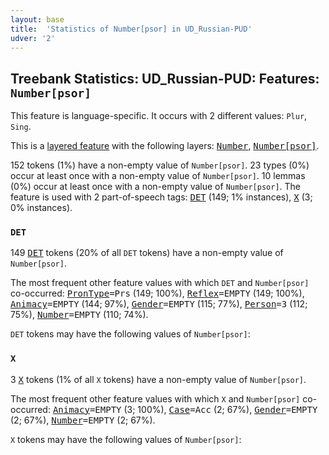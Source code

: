 ```yaml
---
layout: base
title:  'Statistics of Number[psor] in UD_Russian-PUD'
udver: '2'
---
```


## Treebank Statistics: UD_Russian-PUD: Features: `Number[psor]`

This feature is language-specific.
It occurs with 2 different values: `Plur`, `Sing`.

This is a <a href="../../u/overview/feat-layers.html">layered feature</a> with the following layers: <tt><a href="ru_pud-feat-Number.html">Number</a></tt>, <tt><a href="ru_pud-feat-Number-psor.html">Number[psor]</a></tt>.

152 tokens (1%) have a non-empty value of `Number[psor]`.
23 types (0%) occur at least once with a non-empty value of `Number[psor]`.
10 lemmas (0%) occur at least once with a non-empty value of `Number[psor]`.
The feature is used with 2 part-of-speech tags: <tt><a href="ru_pud-pos-DET.html">DET</a></tt> (149; 1% instances), <tt><a href="ru_pud-pos-X.html">X</a></tt> (3; 0% instances).

### `DET`

149 <tt><a href="ru_pud-pos-DET.html">DET</a></tt> tokens (20% of all `DET` tokens) have a non-empty value of `Number[psor]`.

The most frequent other feature values with which `DET` and `Number[psor]` co-occurred: <tt><a href="ru_pud-feat-PronType.html">PronType</a></tt><tt>=Prs</tt> (149; 100%), <tt><a href="ru_pud-feat-Reflex.html">Reflex</a></tt><tt>=EMPTY</tt> (149; 100%), <tt><a href="ru_pud-feat-Animacy.html">Animacy</a></tt><tt>=EMPTY</tt> (144; 97%), <tt><a href="ru_pud-feat-Gender.html">Gender</a></tt><tt>=EMPTY</tt> (115; 77%), <tt><a href="ru_pud-feat-Person.html">Person</a></tt><tt>=3</tt> (112; 75%), <tt><a href="ru_pud-feat-Number.html">Number</a></tt><tt>=EMPTY</tt> (110; 74%).

`DET` tokens may have the following values of `Number[psor]`:


### `X`

3 <tt><a href="ru_pud-pos-X.html">X</a></tt> tokens (1% of all `X` tokens) have a non-empty value of `Number[psor]`.

The most frequent other feature values with which `X` and `Number[psor]` co-occurred: <tt><a href="ru_pud-feat-Animacy.html">Animacy</a></tt><tt>=EMPTY</tt> (3; 100%), <tt><a href="ru_pud-feat-Case.html">Case</a></tt><tt>=Acc</tt> (2; 67%), <tt><a href="ru_pud-feat-Gender.html">Gender</a></tt><tt>=EMPTY</tt> (2; 67%), <tt><a href="ru_pud-feat-Number.html">Number</a></tt><tt>=EMPTY</tt> (2; 67%).

`X` tokens may have the following values of `Number[psor]`:


